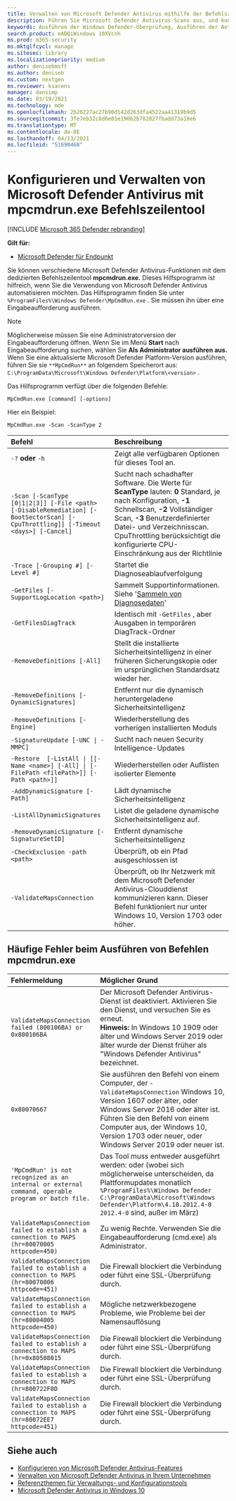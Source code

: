 ```yaml
---
title: Verwalten von Microsoft Defender Antivirus mithilfe der Befehlszeile
description: Führen Sie Microsoft Defender Antivirus-Scans aus, und konfigurieren Sie den Schutz der nächsten Generation mit einem dedizierten Befehlszeilenprogramm.
keywords: Ausführen der Windows Defender-Überprüfung, Ausführen der Antivirenscan über die Befehlszeile, Ausführen der Windows Defender-Überprüfung über die Befehlszeile, mpcmdrun, defender
search.product: eADQiWindows 10XVcnh
ms.prod: m365-security
ms.mktglfcycl: manage
ms.sitesec: library
ms.localizationpriority: medium
author: denisebmsft
ms.author: deniseb
ms.custom: nextgen
ms.reviewer: ksarens
manager: dansimp
ms.date: 03/19/2021
ms.technology: mde
ms.openlocfilehash: 2b20227ac27b90d142d263dfa4522aa41319b9d5
ms.sourcegitcommit: 3fe7eb32c8d6e01e190b2b782827fbadd73a18e6
ms.translationtype: MT
ms.contentlocale: de-DE
ms.lasthandoff: 04/13/2021
ms.locfileid: "51690468"
---
```

# <a name="configure-and-manage-microsoft-defender-antivirus-with-the-mpcmdrunexe-command-line-tool"></a>Konfigurieren und Verwalten von Microsoft Defender Antivirus mit mpcmdrun.exe Befehlszeilentool

[!INCLUDE [Microsoft 365 Defender rebranding](../../includes/microsoft-defender.md)]


**Gilt für:**

- [Microsoft Defender für Endpunkt](/microsoft-365/security/defender-endpoint/)

Sie können verschiedene Microsoft Defender Antivirus-Funktionen mit dem dedizierten Befehlszeilentool **mpcmdrun.exe.** Dieses Hilfsprogramm ist hilfreich, wenn Sie die Verwendung von Microsoft Defender Antivirus automatisieren möchten. Das Hilfsprogramm finden Sie unter `%ProgramFiles%\Windows Defender\MpCmdRun.exe` . Sie müssen ihn über eine Eingabeaufforderung ausführen.

> [!NOTE]
> Möglicherweise müssen Sie eine Administratorversion der Eingabeaufforderung öffnen. Wenn Sie im Menü **Start** nach Eingabeaufforderung suchen, wählen Sie **Als Administrator ausführen aus.**
> Wenn Sie eine aktualisierte Microsoft Defender Platform-Version ausführen, führen Sie sie `**MpCmdRun**` an folgendem Speicherort aus: `C:\ProgramData\Microsoft\Windows Defender\Platform\<version>` .

Das Hilfsprogramm verfügt über die folgenden Befehle:

```console
MpCmdRun.exe [command] [-options]
```
Hier ein Beispiel:

```console
MpCmdRun.exe -Scan -ScanType 2
``` 

| Befehl  | Beschreibung   |
|:----|:----|
| `-?` **oder** `-h`   | Zeigt alle verfügbaren Optionen für dieses Tool an. |
| `-Scan [-ScanType [0\|1\|2\|3]] [-File <path> [-DisableRemediation] [-BootSectorScan] [-CpuThrottling]] [-Timeout <days>] [-Cancel]` | Sucht nach schadhafter Software. Die Werte für **ScanType** lauten: **0** Standard, je nach Konfiguration, **-1** Schnellscan, **-2** Vollständiger Scan, **-3** Benutzerdefinierter Datei- und Verzeichnisscan.  CpuThrottling berücksichtigt die konfigurierte CPU-Einschränkung aus der Richtlinie |
| `-Trace [-Grouping #] [-Level #]` | Startet die Diagnoseablaufverfolgung |
| `-GetFiles [-SupportLogLocation <path>]` | Sammelt Supportinformationen. Siehe '[Sammeln von Diagnosedaten](collect-diagnostic-data.md)'  |
| `-GetFilesDiagTrack`  | Identisch mit `-GetFiles` , aber Ausgaben in temporären DiagTrack-Ordner |
| `-RemoveDefinitions [-All]` | Stellt die installierte Sicherheitsintelligenz in einer früheren Sicherungskopie oder im ursprünglichen Standardsatz wieder her. |
| `-RemoveDefinitions [-DynamicSignatures]` | Entfernt nur die dynamisch heruntergeladene Sicherheitsintelligenz |
| `-RemoveDefinitions [-Engine]` | Wiederherstellung des vorherigen installierten Moduls |
| `-SignatureUpdate [-UNC \| -MMPC]` | Sucht nach neuen Security Intelligence-Updates |
| `-Restore  [-ListAll \| [[-Name <name>] [-All] \| [-FilePath <filePath>]] [-Path <path>]]` | Wiederherstellen oder Auflisten isolierter Elemente |
| `-AddDynamicSignature [-Path]` | Lädt dynamische Sicherheitsintelligenz |
| `-ListAllDynamicSignatures` | Listet die geladene dynamische Sicherheitsintelligenz auf. |
| `-RemoveDynamicSignature [-SignatureSetID]` | Entfernt dynamische Sicherheitsintelligenz |
| `-CheckExclusion -path <path>` | Überprüft, ob ein Pfad ausgeschlossen ist |
| `-ValidateMapsConnection` | Überprüft, ob Ihr Netzwerk mit dem Microsoft Defender Antivirus-Clouddienst kommunizieren kann. Dieser Befehl funktioniert nur unter Windows 10, Version 1703 oder höher.|


## <a name="common-errors-in-running-commands-via-mpcmdrunexe"></a>Häufige Fehler beim Ausführen von Befehlen mpcmdrun.exe 

|Fehlermeldung | Möglicher Grund
|:----|:----|
| `ValidateMapsConnection failed (800106BA) or 0x800106BA` | Der Microsoft Defender Antivirus-Dienst ist deaktiviert. Aktivieren Sie den Dienst, und versuchen Sie es erneut. <br>   **Hinweis:**  In Windows 10 1909 oder älter und Windows Server 2019 oder älter wurde der Dienst früher als "Windows Defender Antivirus" bezeichnet.|
| `0x80070667` | Sie ausführen den Befehl von einem Computer, der `-ValidateMapsConnection` Windows 10, Version 1607 oder älter, oder Windows Server 2016 oder älter ist. Führen Sie den Befehl von einem Computer aus, der Windows 10, Version 1703 oder neuer, oder Windows Server 2019 oder neuer ist.|
| `'MpCmdRun' is not recognized as an internal or external command, operable program or batch file.` | Das Tool muss entweder ausgeführt werden: oder (wobei sich möglicherweise unterscheiden, da Plattformupdates monatlich `%ProgramFiles%\Windows Defender` `C:\ProgramData\Microsoft\Windows Defender\Platform\4.18.2012.4-0` `2012.4-0` sind, außer im März)|
| `ValidateMapsConnection failed to establish a connection to MAPS (hr=80070005 httpcode=450)` | Zu wenig Rechte. Verwenden Sie die Eingabeaufforderung (cmd.exe) als Administrator.|
| `ValidateMapsConnection failed to establish a connection to MAPS (hr=80070006 httpcode=451)` | Die Firewall blockiert die Verbindung oder führt eine SSL-Überprüfung durch. |
| `ValidateMapsConnection failed to establish a connection to MAPS (hr=80004005 httpcode=450)` | Mögliche netzwerkbezogene Probleme, wie Probleme bei der Namensauflösung|
| `ValidateMapsConnection failed to establish a connection to MAPS (hr=0x80508015` | Die Firewall blockiert die Verbindung oder führt eine SSL-Überprüfung durch. |
| `ValidateMapsConnection failed to establish a connection to MAPS (hr=800722F0D` | Die Firewall blockiert die Verbindung oder führt eine SSL-Überprüfung durch. |
| `ValidateMapsConnection failed to establish a connection to MAPS (hr=80072EE7 httpcode=451)` | Die Firewall blockiert die Verbindung oder führt eine SSL-Überprüfung durch. |

## <a name="see-also"></a>Siehe auch

- [Konfigurieren von Microsoft Defender Antivirus-Features](configure-microsoft-defender-antivirus-features.md)
- [Verwalten von Microsoft Defender Antivirus in Ihrem Unternehmen](configuration-management-reference-microsoft-defender-antivirus.md)
- [Referenzthemen für Verwaltungs- und Konfigurationstools](configuration-management-reference-microsoft-defender-antivirus.md)
- [Microsoft Defender Antivirus in Windows 10](microsoft-defender-antivirus-in-windows-10.md)